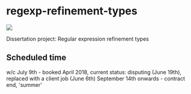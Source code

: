 # regexp-refinement-types
![](https://api.travis-ci.com/lol768/regexp-refinement-types.svg?token=8pUfvUpKU68D3RQFhZ9C&branch=master)

Dissertation project: Regular expression refinement types

Scheduled time
--------------

w/c July 9th - booked April 2018, current status: disputing (June 19th), replaced with a client job (June 6th)
September 14th onwards - contract end, 'summer'
